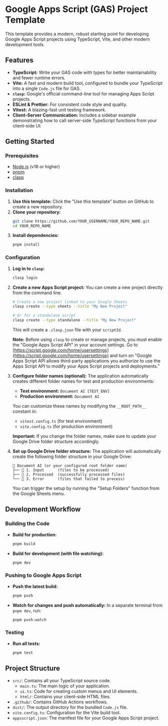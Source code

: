 # Google Apps Script (GAS) Project Template

This template provides a modern, robust starting point for developing Google Apps Script projects using TypeScript, Vite, and other modern development tools.

## Features

-   **TypeScript:** Write your GAS code with types for better maintainability and fewer runtime errors.
-   **Vite:** A fast and modern build tool, configured to bundle your TypeScript into a single `Code.js` file for GAS.
-   **`clasp`:** Google's official command-line tool for managing Apps Script projects.
-   **ESLint & Prettier:** For consistent code style and quality.
-   **Vitest:** A blazing-fast unit testing framework.
-   **Client-Server Communication:** Includes a sidebar example demonstrating how to call server-side TypeScript functions from your client-side UI.

## Getting Started

### Prerequisites

-   [Node.js](https://nodejs.org/) (v18 or higher)
-   [pnpm](https://pnpm.io/installation)
-   [clasp](https://github.com/google/clasp#installation)

### Installation

1.  **Use this template:** Click the "Use this template" button on GitHub to create a new repository.
2.  **Clone your repository:**
    ```bash
    git clone https://github.com/YOUR_USERNAME/YOUR_REPO_NAME.git
    cd YOUR_REPO_NAME
    ```
3.  **Install dependencies:**
    ```bash
    pnpm install
    ```

### Configuration

1.  **Log in to `clasp`:**
    ```bash
    clasp login
    ```
2.  **Create a new Apps Script project:**
    You can create a new project directly from the command line.
    ```bash
    # Create a new project linked to your Google Sheets
    clasp create --type sheets --title "My New Project"

    # Or for a standalone script
    clasp create --type standalone --title "My New Project"
    ```
    This will create a `.clasp.json` file with your `scriptId`.

    **Note:** Before using `clasp` to create or manage projects, you must enable the "Google Apps Script API" in your account settings.
    Go to [https://script.google.com/home/usersettings](https://script.google.com/home/usersettings) and turn on "Google Apps Script API allows third-party applications you authorize to use the Apps Script API to modify your Apps Script projects and deployments."

3.  **Configure folder names (optional):**
    The application automatically creates different folder names for test and production environments:
    - **Test environment:** `Document AI [TEST_ENV]`
    - **Production environment:** `Document AI`

    You can customize these names by modifying the `__ROOT_PATH__` constant in:
    - `vitest.config.ts` (for test environment)
    - `vite.config.ts` (for production environment)

    **Important:** If you change the folder names, make sure to update your Google Drive folder structure accordingly.

4.  **Set up Google Drive folder structure:**
    The application will automatically create the following folder structure in your Google Drive:
    ```
    📁 Document AI (or your configured root folder name)
    ├── 📁 1. Input      (files to be processed)
    ├── 📁 2. Processed  (successfully processed files)
    └── 📁 3. Error      (files that failed to process)
    ```
    You can trigger the setup by running the "Setup Folders" function from the Google Sheets menu.

## Development Workflow

### Building the Code

-   **Build for production:**
    ```bash
    pnpm build
    ```
-   **Build for development (with file watching):**
    ```bash
    pnpm dev
    ```

### Pushing to Google Apps Script

-   **Push the latest build:**
    ```bash
    pnpm push
    ```
-   **Watch for changes and push automatically:**
    In a separate terminal from `pnpm dev`, run:
    ```bash
    pnpm push:watch
    ```

### Testing

-   **Run all tests:**
    ```bash
    pnpm test
    ```

## Project Structure

-   `src/`: Contains all your TypeScript source code.
    -   `main.ts`: The main logic of your application.
    -   `ui.ts`: Code for creating custom menus and UI elements.
    -   `html/`: Contains your client-side HTML files.
-   `.github/`: Contains GitHub Actions workflows.
-   `dist/`: The output directory for the bundled `Code.js` file.
-   `vite.config.ts`: Configuration for the Vite build tool.
-   `appsscript.json`: The manifest file for your Google Apps Script project.
